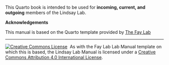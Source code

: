 This Quarto book is intended to be used for **incoming, current, and outgoing** members of the Lindsay Lab. 

**Acknowledgements**

This manual is based on the Quarto template provided by [The Fay Lab](https://thefaylab.github.io/lab-manual/)

---

<a rel='license' href='http://creativecommons.org/licenses/by/4.0/'><img alt='Creative Commons License' style='border-width:0' src='https://i.creativecommons.org/l/by/4.0/88x31.png' /></a>&nbsp;&nbsp;As with the Fay Lab Lab Manual template on which this is based, the Lindsay Lab Manual is licensed under a <a rel='license' href='http://creativecommons.org/licenses/by/4.0/'>Creative Commons Attribution 4.0 International License</a>.


